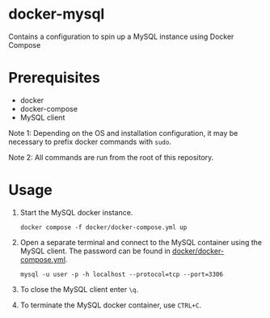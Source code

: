 docker-mysql
===

Contains a configuration to spin up a MySQL instance using Docker Compose

# Prerequisites

* docker
* docker-compose
* MySQL client

Note 1: Depending on the OS and installation configuration, it may be necessary to prefix docker commands with `sudo`.

Note 2: All commands are run from the root of this repository.

# Usage

1.  Start the MySQL docker instance.

    ```shell
    docker compose -f docker/docker-compose.yml up
    ```

2.  Open a separate terminal and connect to the MySQL container using the MySQL client.  The password can be found in [docker/docker-compose.yml](./docker/docker-compose.yml).

    ```shell
    mysql -u user -p -h localhost --protocol=tcp --port=3306
    ```

3.  To close the MySQL client enter `\q`.

4.  To terminate the MySQL docker container, use `CTRL+C`.
